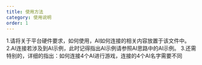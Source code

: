 ```yaml
---
title: 使用方法
category: 使用说明
order: 1
---
```


1.请将关于平台硬件要求，如何使用，AI如何连接的相关内容放置于该文件中。
2.AI连接若涉及到AI示例，此时记得指出AI示例请参照AI思路中的AI示例。
3.还需特别的，详细的指出：如何连接4个AI进行游戏，连接的4个AI名字需要不同